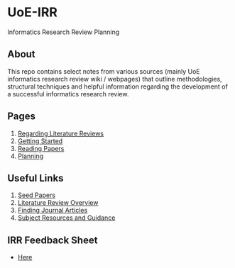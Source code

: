# UoE-IRR

Informatics Research Review Planning

## About

This repo contains select notes from various sources (mainly UoE informatics research review wiki / webpages) that outline methodologies, structural techniques and helpful information regarding the development of a successful informatics research review.

## Pages

1. [Regarding Literature Reviews](on_literature_reviews.md)
2. [Getting Started](getting_started.md)
3. [Reading Papers](reading_papers.md)
4. [Planning](planning.md)

## Useful Links

1. [Seed Papers](https://www.wiki.ed.ac.uk/display/irrirpwiki/IRRSeedPapers)
2. [Literature Review Overview](https://emedia.rmit.edu.au/learninglab/content/literature-review-overview)
3. [Finding Journal Articles](https://www.reading.ac.uk/library/finding-info/type/lib-finding-articles.aspx)
4.  [Subject Resources and Guidance](https://www.reading.ac.uk/library/finding-info/subjects/lib-subject.aspx)

## IRR Feedback Sheet

* [Here](irr_markingform_1718.pdf)